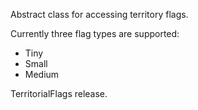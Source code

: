 Abstract class for accessing territory flags.

Currently three flag types are supported:

- Tiny
- Small 
- Medium 

TerritorialFlags release.